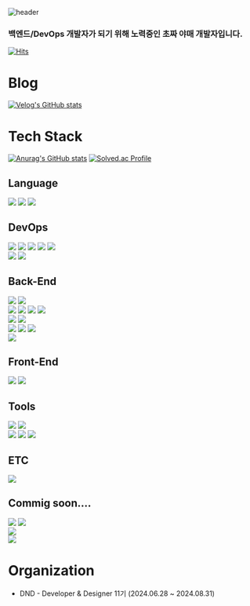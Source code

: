 ![header](https://capsule-render.vercel.app/api?type=waving&color=gradient&customColorList=0,2,2,5,30&height=300&section=header&text=RTUnu12&fontSize=90&animation=fadeIn)

### 백엔드/DevOps 개발자가 되기 위해 노력중인 초짜 야매 개발자입니다.

[![Hits](https://hits.seeyoufarm.com/api/count/incr/badge.svg?url=https%3A%2F%2Fgithub.com%2FRTUnu12&count_bg=%2326E5D8&title_bg=%234B7EEF&icon=&icon_color=%23E7E7E7&title=hits&edge_flat=false)](https://hits.seeyoufarm.com)

# Blog
[![Velog's GitHub stats](https://velog-readme-stats.vercel.app/api/badge?name=RTUnu12)](https://velog.io/@RTUnu12)

# Tech Stack
<!-- ![Top Langs](https://github-readme-stats.vercel.app/api/top-langs/?username=RTUnu12&layout=compact) -->
[![Anurag's GitHub stats](https://github-readme-stats.vercel.app/api?username=RTUnu12&theme=dark)](https://github.com/anuraghazra/github-readme-stats)
[![Solved.ac Profile](http://mazassumnida.wtf/api/v2/generate_badge?boj=RTUnu12)](https://solved.ac/RTUnu12/)

## Language
<div align=left>
    <img src="https://img.shields.io/badge/java-007396?style=for-the-badge&logo=OpenJDK&logoColor=white">
    <img src="https://img.shields.io/badge/JavaScript-F7DF1E?style=for-the-badge&logo=JavaScript&logoColor=black">
    <img src="https://img.shields.io/badge/Python-3776AB?style=for-the-badge&logo=Python&logoColor=white">
</div>

## DevOps
<div align=left>
<img src="https://img.shields.io/badge/Amazon%20EC2-FF9900?style=for-the-badge&logo=amazonec2&logoColor=white">
<img src="https://img.shields.io/badge/Amazon%20S3-569A31?style=for-the-badge&logo=amazons3&logoColor=white">
<img src="https://img.shields.io/badge/Amazon%20RDS-527FFF?style=for-the-badge&logo=amazonrds&logoColor=white">
<img src="https://img.shields.io/badge/Amazon%20Route%2053-8C4FFF?style=for-the-badge&logo=amazonroute53&logoColor=white">
<img src="https://img.shields.io/badge/Amazon%20Lambda-FF9900?style=for-the-badge&logo=awslambda&logoColor=white">
<br/>
<img src="https://img.shields.io/badge/Docker-2496ED?style=for-the-badge&logo=docker&logoColor=white">
<img src="https://img.shields.io/badge/Github%20Action-2088FF?style=for-the-badge&logo=githubaction&logoColor=white">
</div>

## Back-End
<div align=left>
<img src="https://img.shields.io/badge/Spring-6DB33F?style=for-the-badge&logo=Spring&logoColor=white">
<img src="https://img.shields.io/badge/Spring%20Boot-6DB33F?style=for-the-badge&logo=springboot&logoColor=white">
<br/>
<img src="https://img.shields.io/badge/MySQL-4479A1?style=for-the-badge&logo=MySQL&logoColor=white">
<img src="https://img.shields.io/badge/PostgreSQL-4169E1?style=for-the-badge&logo=postgresql&logoColor=white">
<img src="https://img.shields.io/badge/jpa-6DB33F?style=for-the-badge&logo=springboot&logoColor=white">
<img src="https://img.shields.io/badge/Hibernate-59666C?style=for-the-badge&logo=Hibernate&logoColor=white">
<br/>
<img src="https://img.shields.io/badge/gradle-02303A?style=for-the-badge&logo=gradle&logoColor=white">
<img src="https://img.shields.io/badge/maven-C71A36?style=for-the-badge&logo=Apache%20Maven&logoColor=white">
<br/>
<img src="https://img.shields.io/badge/Spring%20Security-6DB33F?style=for-the-badge&logo=springsecurity&logoColor=white">
<img src="https://img.shields.io/badge/JSON%20Web%20Tokens-000000?style=for-the-badge&logo=jsonwebtokens&logoColor=white">
<img src="https://img.shields.io/badge/Redis-FF4438?style=for-the-badge&logo=redis&logoColor=white">
<br/>
<img src="https://img.shields.io/badge/Node.js-5FA04E?style=for-the-badge&logo=Node.js&logoColor=white">
</div>

## Front-End
<div align=left>
<img src="https://img.shields.io/badge/React-61DAFB?style=for-the-badge&logo=React&logoColor=black">
<img src="https://img.shields.io/badge/Recoil-3578E5?style=for-the-badge&logo=Recoil&logoColor=white">
</div>

## Tools
<div align=left>
<img src="https://img.shields.io/badge/Git-F05032?style=for-the-badge&logo=Git&logoColor=white">
<img src="https://img.shields.io/badge/GitHub-181717?style=for-the-badge&logo=GitHub&logoColor=white">
<br/>
<img src="https://img.shields.io/badge/intelliJ%20IDEA-000000?style=for-the-badge&logo=intelliJ%20IDEA&logoColor=white">
<img src="https://img.shields.io/badge/Eclipse%20IDE-2C2255?style=for-the-badge&logo=Eclipse%20IDE&logoColor=white">
<img src="https://img.shields.io/badge/Visual%20Studio%20Code-0378A6?style=for-the-badge&logo=Visual%20Studio%20Code&logoColor=white">
</div>

## ETC
<div align=left>
<img src="https://img.shields.io/badge/arduino-00878F?style=for-the-badge&logo=arduino&logoColor=white">
</div>

## Commig soon....
<div align=left>
<img src="https://img.shields.io/badge/Rust-000000?style=for-the-badge&logo=Rust&logoColor=white">
<img src="https://img.shields.io/badge/TypeScript-3178C6?style=for-the-badge&logo=TypeScript&logoColor=white">
<br/>
<img src="https://img.shields.io/badge/Amazon%20DynamoDB-4053D6?style=for-the-badge&logo=Amazon%20DynamoDB&logoColor=white">
<br>
<img src="https://img.shields.io/badge/.NET-512BD4?style=for-the-badge&logo=.NET&logoColor=white">
</div>

# Organization
* DND - Developer & Designer 11기 (2024.06.28 ~ 2024.08.31)

